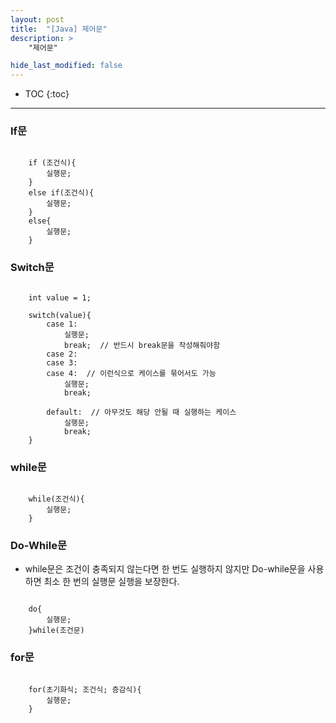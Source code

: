 ```yaml
---
layout: post
title:  "[Java] 제어문"
description: >
    "제어문"

hide_last_modified: false
---
```

* TOC
{:toc}
***
### If문

```

    if (조건식){
        실행문;
    }
    else if(조건식){
        실행문;
    }
    else{
        실행문;
    }

```

### Switch문

```

    int value = 1;

    switch(value){
        case 1:
            실행문;
            break;  // 반드시 break문을 작성해줘야함
        case 2:  
        case 3:
        case 4:  // 이런식으로 케이스를 묶어서도 가능
            실행문;
            break;

        default:  // 아무것도 해당 안될 때 실행하는 케이스
            실행문;
            break;
    }

```

### while문

```

    while(조건식){
        실행문;
    }

```

###  Do-While문
- while문은 조건이 충족되지 않는다면 한 번도 실행하지 않지만 Do-while문을 사용하면 최소 한 번의 실행문 실행을 보장한다.

```

    do{
        실행문;
    }while(조건문)

```

### for문

```

    for(초기화식; 조건식; 증감식){
        실행문;
    }

```
